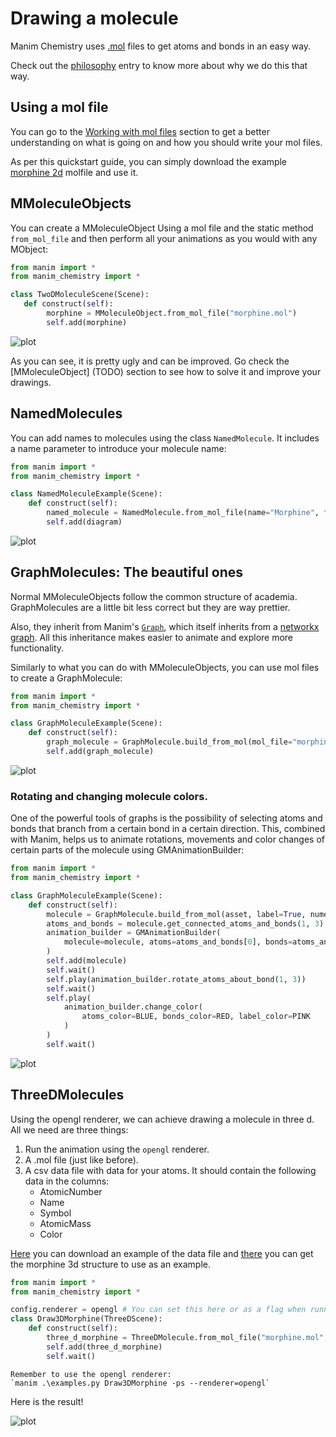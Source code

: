 # Drawing a molecule
Manim Chemistry uses [.mol](https://chem.libretexts.org/Courses/University_of_Arkansas_Little_Rock/ChemInformatics_(2017)%3A_Chem_4399_5399/2.2%3A_Chemical_Representations_on_Computer%3A_Part_II/2.2.2%3A_Anatomy_of_a_MOL_file) files to get atoms and bonds in an easy way. 

Check out the [philosophy](/philosophy) entry to know more about why we do this that way.

## Using a mol file
You can go to the [Working with mol files](/mol_files) section to get a better understanding on what is going on and how you should write your mol files. 

As per this quickstart guide, you can simply download the example [morphine 2d](../../../examples/element_files/morphine.mol) molfile and use it.

## MMoleculeObjects

You can create a MMoleculeObject Using a mol file and the static method `from_mol_file` and then perform all your animations as you would with any MObject:

```python
from manim import *
from manim_chemistry import *

class TwoDMoleculeScene(Scene):
   def construct(self):
        morphine = MMoleculeObject.from_mol_file("morphine.mol")
        self.add(morphine)
```
![plot](../../../examples/examples_assets/2D_morphine_bad.png)

As you can see, it is pretty ugly and can be improved. Go check the [MMoleculeObject] (TODO) section to see how to solve it and improve your drawings.

## NamedMolecules
You can add names to molecules using the class `NamedMolecule`. It includes a name parameter to introduce your molecule name:

```python
from manim import *
from manim_chemistry import *

class NamedMoleculeExample(Scene):
    def construct(self):
        named_molecule = NamedMolecule.from_mol_file(name="Morphine", filename="morphine.mol")
        self.add(diagram)
```
![plot](../../../examples/examples_assets/NamedMoleculeExample_ManimCE_v0.17.3.png)


## GraphMolecules: The beautiful ones
Normal MMoleculeObjects follow the common structure of academia. GraphMolecules are a little bit less correct but they are way prettier. 

Also, they inherit from Manim's [`Graph`](https://docs.manim.community/en/stable/reference/manim.mobject.graph.Graph.html), which itself inherits from a [networkx graph](https://networkx.org/documentation/stable/reference/classes/graph.html). All this inheritance makes easier to animate and explore more functionality.

Similarly to what you can do with MMoleculeObjects, you can use mol files to create a GraphMolecule:

```python
from manim import *
from manim_chemistry import *

class GraphMoleculeExample(Scene):
    def construct(self):
        graph_molecule = GraphMolecule.build_from_mol(mol_file="morphine.mol")
        self.add(graph_molecule)
```
![plot](../../../examples/examples_assets/DrawGraphMorphine_ManimCE_v0.17.3.png)

### Rotating and changing molecule colors.

One of the powerful tools of graphs is the possibility of selecting atoms and bonds that branch from a certain bond in a certain direction. This, combined with Manim, helps us to animate rotations, movements and color changes of certain parts of the molecule using GMAnimationBuilder:

```python
from manim import *
from manim_chemistry import *

class GraphMoleculeExample(Scene):
    def construct(self):
        molecule = GraphMolecule.build_from_mol(asset, label=True, numeric_label=True)
        atoms_and_bonds = molecule.get_connected_atoms_and_bonds(1, 3)
        animation_builder = GMAnimationBuilder(
            molecule=molecule, atoms=atoms_and_bonds[0], bonds=atoms_and_bonds[1]
        )
        self.add(molecule)
        self.wait()
        self.play(animation_builder.rotate_atoms_about_bond(1, 3))
        self.wait()
        self.play(
            animation_builder.change_color(
                atoms_color=BLUE, bonds_color=RED, label_color=PINK
            )
        )
        self.wait()

```
![plot](../../../examples/examples_assets/CustomGraphMoleculeAnimation.gif)


## ThreeDMolecules
Using the opengl renderer, we can achieve drawing a molecule in three d. All we need are three things:
1. Run the animation using the `opengl` renderer.
2. A .mol file (just like before).
3. A csv data file with data for your atoms. It should contain the following data in the columns:
    - AtomicNumber
    - Name
    - Symbol
    - AtomicMass
    - Color

[Here](../../../assets/Elements_EN.csv) you can download an example of the data file and [there](../../../examples/element_files/morphine3d.mol) you can get the morphine 3d structure to use as an example.


```python
from manim import *
from manim_chemistry import *

config.renderer = opengl # You can set this here or as a flag when running manim.
class Draw3DMorphine(ThreeDScene):
    def construct(self):
        three_d_morphine = ThreeDMolecule.from_mol_file("morphine.mol", "Elementos.csv")
        self.add(three_d_morphine)
        self.wait()
```

```{attention}
Remember to use the opengl renderer:
`manim .\examples.py Draw3DMorphine -ps --renderer=opengl`
```
Here is the result!

![plot](../../../examples/examples_assets/Draw3DMorphine_ManimCE_v0.17.3.png)
